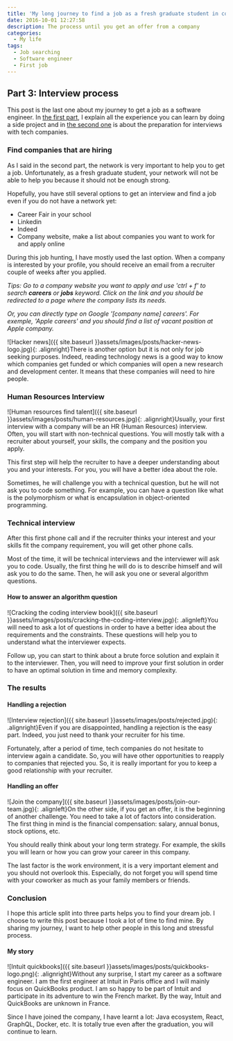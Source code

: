 ```yaml
---
title: 'My long journey to find a job as a fresh graduate student in computer science (Part 3 of 3)'
date: 2016-10-01 12:27:58
description: The process until you get an offer from a company
categories:
  - My life
tags:
  - Job searching
  - Software engineer
  - First job
---
```

## Part 3: Interview process

This post is the last one about my journey to get a job as a software engineer. In <a href="{{ site.baseurl }}my-long-journey-to-find-a-job-as-a-fresh-graduate-student-in-computer-science-part-1" target="_blank">the first part</a>, I explain all the experience you can learn by doing a side project and in <a href="{{ site.baseurl }}my-long-journey-to-find-a-job-as-a-fresh-graduate-student-in-computer-science-part-2" target="_blank">the second one</a> is about the preparation for interviews with tech companies.

### Find companies that are hiring

As I said in the second part, the network is very important to help you to get a job. Unfortunately, as a fresh graduate student, your network will not be able to help you because it should not be enough strong.

Hopefully, you have still several options to get an interview and find a job even if you do not have a network yet:

* Career Fair in your school
* Linkedin
* Indeed
* Company website, make a list about companies you want to work for and apply online

During this job hunting, I have mostly used the last option. When a company is interested by your profile, you should receive an email from a recruiter couple of weeks after you applied.

*Tips: Go to a company website you want to apply and use 'ctrl + f' to search **careers** or **jobs** keyword. Click on the link and you should be redirected to a page where the company lists its needs.*

*Or, you can directly type on Google '[company name] careers'. For exemple, 'Apple careers' and you should find a list of vacant position at Apple company.*

![Hacker news]({{ site.baseurl }}assets/images/posts/hacker-news-logo.jpg){: .alignright}There is another option but it is not only for job seeking purposes. Indeed, reading technology news is a good way to know which companies get funded or which companies will open a new research and development center. It means that these companies will need to hire people.

### Human Resources Interview

![Human resources find talent]({{ site.baseurl }}assets/images/posts/human-resources.jpg){: .alignright}Usually, your first interview with a company will be an HR (Human Resources) interview. Often, you will start with non-technical questions. You will mostly talk with a recruiter about yourself, your skills, the company and the position you apply.

This first step will help the recruiter to have a deeper understanding about you and your interests. For you, you will have a better idea about the role.

Sometimes, he will challenge you with a technical question, but he will not ask you to code something. For example, you can have a question like what is the polymorphism or what is encapsulation in object-oriented programming.

### Technical interview

After this first phone call and if the recruiter thinks your interest and your skills fit the company requirement, you will get other phone calls.

Most of the time, it will be technical interviews and the interviewer will ask you to code. Usually, the first thing he will do is to describe himself and will ask you to do the same. Then, he will ask you one or several algorithm questions.

#### How to answer an algorithm question

![Cracking the coding interview book]({{ site.baseurl }}assets/images/posts/cracking-the-coding-interview.jpg){: .alignleft}You will need to ask a lot of questions in order to have a better idea about the requirements and the constraints. These questions will help you to understand what the interviewer expects.

Follow up, you can start to think about a brute force solution and explain it to the interviewer. Then, you will need to improve your first solution in order to have an optimal solution in time and memory complexity.

### The results

#### Handling a rejection

![Interview rejection]({{ site.baseurl }}assets/images/posts/rejected.jpg){: .alignright}Even if you are disappointed, handling a rejection is the easy part. Indeed, you just need to thank your recruiter for his time.

Fortunately, after a period of time, tech companies do not hesitate to interview again a candidate. So, you will have other opportunities to reapply to companies that rejected you. So, it is really important for you to keep a good relationship with your recruiter.

#### Handling an offer

![Join the company]({{ site.baseurl }}assets/images/posts/join-our-team.jpg){: .alignleft}On the other side, if you get an offer, it is the beginning of another challenge. You need to take a lot of factors into consideration. The first thing in mind is the financial compensation: salary, annual bonus, stock options, etc.

You should really think about your long term strategy. For example, the skills you will learn or how you can grow your career in this company.

The last factor is the work environment, it is a very important element and you should not overlook this. Especially, do not forget you will spend time with your coworker as much as your family members or friends.

### Conclusion

I hope this article split into three parts helps you to find your dream job. I choose to write this post because I took a lot of time to find mine. By sharing my journey, I want to help other people in this long and stressful process.

#### My story

![Intuit quickbooks]({{ site.baseurl }}assets/images/posts/quickbooks-logo.png){: .alignright}Without any surprise, I start my career as a software engineer. I am the first engineer at Intuit in Paris office and I will mainly focus on QuickBooks product. I am so happy to be part of Intuit and participate in its adventure to win the French market. By the way, Intuit and QuickBooks are unknown in France.

Since I have joined the company, I have learnt a lot: Java ecosystem, React, GraphQL, Docker, etc. It is totally true even after the graduation, you will continue to learn.
